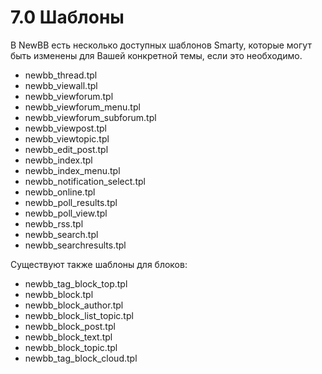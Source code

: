 # 7.0 Шаблоны

В NewBB есть несколько доступных шаблонов Smarty, которые могут быть изменены для Вашей конкретной темы, если это необходимо. 

* newbb_thread.tpl
* newbb_viewall.tpl
* newbb_viewforum.tpl
* newbb_viewforum_menu.tpl
* newbb_viewforum_subforum.tpl
* newbb_viewpost.tpl
* newbb_viewtopic.tpl
* newbb_edit_post.tpl
* newbb_index.tpl
* newbb_index_menu.tpl
* newbb_notification_select.tpl
* newbb_online.tpl
* newbb_poll_results.tpl
* newbb_poll_view.tpl
* newbb_rss.tpl
* newbb_search.tpl
* newbb_searchresults.tpl 

Существуют также шаблоны для блоков:

* newbb_tag_block_top.tpl
* newbb_block.tpl
* newbb_block_author.tpl
* newbb_block_list_topic.tpl
* newbb_block_post.tpl
* newbb_block_text.tpl
* newbb_block_topic.tpl
* newbb_tag_block_cloud.tpl
